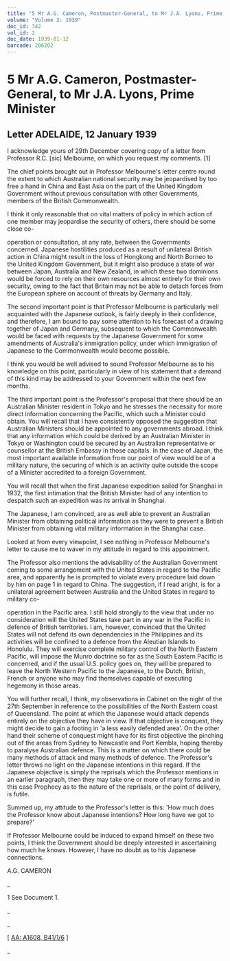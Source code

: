 ```yaml
---
title: "5 Mr A.G. Cameron, Postmaster-General, to Mr J.A. Lyons, Prime Minister"
volume: "Volume 2: 1939"
doc_id: 342
vol_id: 2
doc_date: 1939-01-12
barcode: 206202
---
```


# 5 Mr A.G. Cameron, Postmaster-General, to Mr J.A. Lyons, Prime Minister

## Letter ADELAIDE, 12 January 1939

I acknowledge yours of 29th December covering copy of a letter from Professor R.C. [sic] Melbourne, on which you request my comments. [1]

The chief points brought out in Professor Melbourne's letter centre round the extent to which Australian national security may be jeopardised by too free a hand in China and East Asia on the part of the United Kingdom Government without previous consultation with other Governments, members of the British Commonwealth.

I think it only reasonable that on vital matters of policy in which action of one member may jeopardise the security of others, there should be some close co-

operation or consultation, at any rate, between the Governments concerned. Japanese hostilities produced as a result of unilateral British action in China might result in the loss of Hongkong and North Borneo to the United Kingdom Government, but it might also produce a state of war between Japan, Australia and New Zealand, in which these two dominions would be forced to rely on their own resources almost entirely for their own security, owing to the fact that Britain may not be able to detach forces from the European sphere on account of threats by Germany and Italy.

The second important point is that Professor Melbourne is particularly well acquainted with the Japanese outlook, is fairly deeply in their confidence, and therefore, I am bound to pay some attention to his forecast of a drawing together of Japan and Germany, subsequent to which the Commonwealth would be faced with requests by the Japanese Government for some amendments of Australia's immigration policy, under which immigration of Japanese to the Commonwealth would become possible.

I think you would be well advised to sound Professor Melbourne as to his knowledge on this point, particularly in view of his statement that a demand of this kind may be addressed to your Government within the next few months.

The third important point is the Professor's proposal that there should be an Australian Minister resident in Tokyo and he stresses the necessity for more direct information concerning the Pacific, which such a Minister could obtain. You will recall that I have consistently opposed the suggestion that Australian Ministers should be appointed to any governments abroad. I think that any information which could be derived by an Australian Minister in Tokyo or Washington could be secured by an Australian representative or counsellor at the British Embassy in those capitals. In the case of Japan, the most important available information from our point of view would be of a military nature, the securing of which is an activity quite outside the scope of a Minister accredited to a foreign Government.

You will recall that when the first Japanese expedition sailed for Shanghai in 1932, the first intimation that the British Minister had of any intention to despatch such an expedition was its arrival in Shanghai.

The Japanese, I am convinced, are as well able to prevent an Australian Minister from obtaining political information as they were to prevent a British Minister from obtaining vital military information in the Shanghai case.

Looked at from every viewpoint, I see nothing in Professor Melbourne's letter to cause me to waver in my attitude in regard to this appointment.

The Professor also mentions the advisability of the Australian Government coming to some arrangement with the United States in regard to the Pacific area, and apparently he is prompted to violate every procedure laid down by him on page 1 in regard to China. The suggestion, if I read aright, is for a unilateral agreement between Australia and the United States in regard to military co-

operation in the Pacific area. I still hold strongly to the view that under no consideration will the United States take part in any war in the Pacific in defence of British territories. I am, however, convinced that the United States will not defend its own dependencies in the Philippines and its activities will be confined to a defence from the Aleutian Islands to Honolulu. They will exercise complete military control of the North Eastern Pacific, will impose the Munro doctrine so far as the South Eastern Pacific is concerned, and if the usual U.S. policy goes on, they will be prepared to leave the North Western Pacific to the Japanese, to the Dutch, British, French or anyone who may find themselves capable of executing hegemony in those areas.

You will further recall, I think, my observations in Cabinet on the night of the 27th September in reference to the possibilities of the North Eastern coast of Queensland. The point at which the Japanese would attack depends entirely on the objective they have in view. If that objective is conquest, they might decide to gain a footing in 'a less easily defended area'. On the other hand their scheme of conquest might have for its first objective the pinching out of the areas from Sydney to Newcastle and Port Kembla, hoping thereby to paralyse Australian defence. This is a matter on which there could be many methods of attack and many methods of defence. The Professor's letter throws no light on the Japanese intentions in this regard. If the Japanese objective is simply the reprisals which the Professor mentions in an earlier paragraph, then they may take one or more of many forms and in this case Prophecy as to the nature of the reprisals, or the point of delivery, is futile.

Summed up, my attitude to the Professor's letter is this: 'How much does the Professor know about Japanese intentions? How long have we got to prepare?'

If Professor Melbourne could be induced to expand himself on these two points, I think the Government should be deeply interested in ascertaining how much he knows. However, I have no doubt as to his Japanese connections.

A.G. CAMERON

_

1 See Document 1.

_

_

[ [AA: A1608, B41/1/6](http://www.naa.gov.au/cgi-bin/Search?O=I&Number=206202) ]

_
